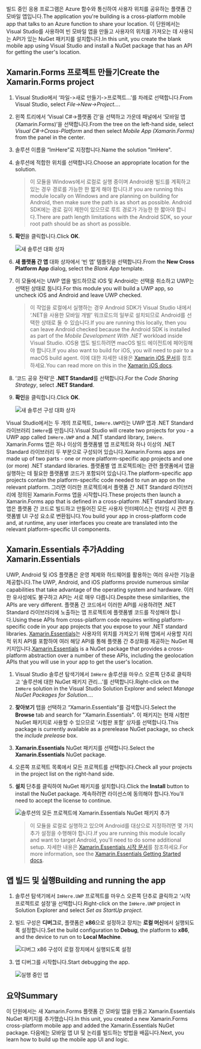 <span data-ttu-id="62c8f-101">빌드 중인 응용 프로그램은 Azure 함수와 통신하여 사용자 위치를 공유하는 플랫폼 간 모바일 앱입니다.</span><span class="sxs-lookup"><span data-stu-id="62c8f-101">The application you're building is a cross-platform mobile app that talks to an Azure function to share your location.</span></span> <span data-ttu-id="62c8f-102">이 단원에서는 Visual Studio를 사용하여 빈 모바일 앱을 만들고 사용자의 위치를 가져오는 데 사용되는 API가 있는 NuGet 패키지를 설치합니다.</span><span class="sxs-lookup"><span data-stu-id="62c8f-102">In this unit, you create the blank mobile app using Visual Studio and install a NuGet package that has an API for getting the user's location.</span></span>

## <a name="create-the-xamarinforms-project"></a><span data-ttu-id="62c8f-103">Xamarin.Forms 프로젝트 만들기</span><span class="sxs-lookup"><span data-stu-id="62c8f-103">Create the Xamarin.Forms project</span></span>

1. <span data-ttu-id="62c8f-104">Visual Studio에서 ‘파일->새로 만들기->프로젝트...’를 차례로 선택합니다.</span><span class="sxs-lookup"><span data-stu-id="62c8f-104">From Visual Studio, select *File->New->Project...*.</span></span>

2. <span data-ttu-id="62c8f-105">왼쪽 트리에서 ‘Visual C#->플랫폼 간’을 선택하고 가운데 패널에서 ‘모바일 앱(Xamarin.Forms)’을 선택합니다.</span><span class="sxs-lookup"><span data-stu-id="62c8f-105">From the tree on the left-hand side, select *Visual C#->Cross-Platform* and then select *Mobile App (Xamarin.Forms)* from the panel in the center.</span></span>

3. <span data-ttu-id="62c8f-106">솔루션 이름을 “ImHere”로 지정합니다.</span><span class="sxs-lookup"><span data-stu-id="62c8f-106">Name the solution "ImHere".</span></span>

4. <span data-ttu-id="62c8f-107">솔루션에 적합한 위치를 선택합니다.</span><span class="sxs-lookup"><span data-stu-id="62c8f-107">Choose an appropriate location for the solution.</span></span>

    > <span data-ttu-id="62c8f-108">이 모듈을 Windows에서 로컬로 실행 중이며 Android용 빌드를 계획하고 있는 경우 경로를 가능한 한 짧게 해야 합니다.</span><span class="sxs-lookup"><span data-stu-id="62c8f-108">If you are running this module locally on Windows and are planning on building for Android, then make sure the path is as short as possible.</span></span> <span data-ttu-id="62c8f-109">Android SDK에는 경로 길이 제한이 있으므로 루트 경로가 가능한 한 짧아야 합니다.</span><span class="sxs-lookup"><span data-stu-id="62c8f-109">There are path length limitations with the Android SDK, so your root path should be as short as possible.</span></span>

5. <span data-ttu-id="62c8f-110">**확인**을 클릭합니다.</span><span class="sxs-lookup"><span data-stu-id="62c8f-110">Click **OK**.</span></span>

    ![새 솔루션 대화 상자](../media/2-new-solution-dialog.png)

6. <span data-ttu-id="62c8f-112">**새 플랫폼 간 앱** 대화 상자에서 ‘빈 앱’ 템플릿을 선택합니다.</span><span class="sxs-lookup"><span data-stu-id="62c8f-112">From the **New Cross Platform App** dialog, select the *Blank App* template.</span></span>

7. <span data-ttu-id="62c8f-113">이 모듈에서는 UWP 앱을 빌드하므로 iOS 및 Android는 선택을 취소하고 UWP는 선택된 상태로 둡니다.</span><span class="sxs-lookup"><span data-stu-id="62c8f-113">For this module you will build a UWP app, so uncheck iOS and Android and leave UWP checked.</span></span>

    > <span data-ttu-id="62c8f-114">이 작업을 로컬에서 실행하는 경우 Android SDK가 Visual Studio 내에서 ‘.NET을 사용한 모바일 개발’ 워크로드의 일부로 설치되므로 Android를 선택한 상태로 둘 수 있습니다.</span><span class="sxs-lookup"><span data-stu-id="62c8f-114">If you are running this locally, then you can leave Android checked because the Android SDK is installed as part of the *Mobile Development With .NET* workload inside Visual Studio.</span></span> <span data-ttu-id="62c8f-115">iOS용 앱도 빌드하려면 macOS 빌드 에이전트에 페어링해야 합니다.</span><span class="sxs-lookup"><span data-stu-id="62c8f-115">If you also want to build for iOS, you will need to pair to a macOS build agent.</span></span> <span data-ttu-id="62c8f-116">이에 대한 자세한 내용은 [Xamarin iOS 문서](https://docs.microsoft.com/xamarin/ios/get-started/installation/windows/connecting-to-mac/)를 참조하세요.</span><span class="sxs-lookup"><span data-stu-id="62c8f-116">You can read more on this in the [Xamarin iOS docs](https://docs.microsoft.com/xamarin/ios/get-started/installation/windows/connecting-to-mac/).</span></span>

8. <span data-ttu-id="62c8f-117">‘코드 공유 전략’은 **.NET Standard**를 선택합니다.</span><span class="sxs-lookup"><span data-stu-id="62c8f-117">For the *Code Sharing Strategy*, select **.NET Standard**.</span></span>

9. <span data-ttu-id="62c8f-118">**확인**을 클릭합니다.</span><span class="sxs-lookup"><span data-stu-id="62c8f-118">Click **OK**.</span></span>

    ![새 솔루션 구성 대화 상자](../media/2-configure-solution-dialog.png)

<span data-ttu-id="62c8f-120">Visual Studio에서는 두 개의 프로젝트, `ImHere.UWP`라는 UWP 앱과 .NET Standard 라이브러리 `ImHere`를 만듭니다.</span><span class="sxs-lookup"><span data-stu-id="62c8f-120">Visual Studio will create two projects for you - a UWP app called `ImHere.UWP` and a .NET standard library, `ImHere`.</span></span> <span data-ttu-id="62c8f-121">Xamarin.Forms 앱은 하나 이상의 플랫폼별 앱 프로젝트와 하나 이상의 .NET Standard 라이브러리 두 부분으로 구성되어 있습니다.</span><span class="sxs-lookup"><span data-stu-id="62c8f-121">Xamarin.Forms apps are made up of two parts - one or more platform-specific app projects and one (or more) .NET standard libraries.</span></span> <span data-ttu-id="62c8f-122">플랫폼별 앱 프로젝트에는 관련 플랫폼에서 앱을 실행하는 데 필요한 플랫폼별 코드가 포함되어 있습니다.</span><span class="sxs-lookup"><span data-stu-id="62c8f-122">The platform-specific app projects contain the platform-specific code needed to run an app on the relevant platform.</span></span> <span data-ttu-id="62c8f-123">그러면 이러한 프로젝트에서 플랫폼 간 .NET Standard 라이브러리에 정의된 Xamarin.Forms 앱을 시작합니다.</span><span class="sxs-lookup"><span data-stu-id="62c8f-123">These projects then launch a Xamarin.Forms app that is defined in a cross-platform .NET standard library.</span></span> <span data-ttu-id="62c8f-124">앱은 플랫폼 간 코드로 빌드하고 만들어진 모든 사용자 인터페이스는 런타임 시 관련 플랫폼별 UI 구성 요소로 변환됩니다.</span><span class="sxs-lookup"><span data-stu-id="62c8f-124">You build your app in cross-platform code and, at runtime, any user interfaces you create are translated into the relevant platform-specific UI components.</span></span>

## <a name="adding-xamarinessentials"></a><span data-ttu-id="62c8f-125">Xamarin.Essentials 추가</span><span class="sxs-lookup"><span data-stu-id="62c8f-125">Adding Xamarin.Essentials</span></span>

<span data-ttu-id="62c8f-126">UWP, Android 및 iOS 플랫폼은 운영 체제와 하드웨어를 활용하는 여러 유사한 기능을 제공합니다.</span><span class="sxs-lookup"><span data-stu-id="62c8f-126">The UWP, Android, and iOS platforms provide numerous similar capabilities that take advantage of the operating system and hardware.</span></span> <span data-ttu-id="62c8f-127">이러한 유사성에도 불구하고 API는 서로 매우 다릅니다.</span><span class="sxs-lookup"><span data-stu-id="62c8f-127">Despite these similarities, the APIs are very different.</span></span> <span data-ttu-id="62c8f-128">플랫폼 간 코드에서 이러한 API를 사용하려면 .NET Standard 라이브러리에 노출하는 앱 프로젝트에 플랫폼별 코드를 작성해야 합니다.</span><span class="sxs-lookup"><span data-stu-id="62c8f-128">Using these APIs from cross-platform code requires writing platform-specific code in your app projects that you expose to your .NET standard libraries.</span></span> <span data-ttu-id="62c8f-129">[Xamarin.Essentials](https://docs.microsoft.com/xamarin/essentials/)는 사용자의 위치를 가져오기 위해 앱에서 사용할 지리적 위치 API를 포함하여 여러 해당 API를 통해 플랫폼 간 추상화를 제공하는 NuGet 패키지입니다.</span><span class="sxs-lookup"><span data-stu-id="62c8f-129">[Xamarin.Essentials](https://docs.microsoft.com/xamarin/essentials/) is a NuGet package that provides a cross-platform abstraction over a number of these APIs, including the geolocation APIs that you will use in your app to get the user's location.</span></span>

1. <span data-ttu-id="62c8f-130">Visual Studio 솔루션 탐색기에서 `ImHere` 솔루션을 마우스 오른쪽 단추로 클릭하고 ‘솔루션에 대한 NuGet 패키지 관리...’를 선택합니다.</span><span class="sxs-lookup"><span data-stu-id="62c8f-130">Right-click on the `ImHere` solution in the Visual Studio Solution Explorer and select *Manage NuGet Packages for Solution...*.</span></span>

2. <span data-ttu-id="62c8f-131">**찾아보기** 탭을 선택하고 “Xamarin.Essentials”를 검색합니다.</span><span class="sxs-lookup"><span data-stu-id="62c8f-131">Select the **Browse** tab and search for "Xamarin.Essentials".</span></span> <span data-ttu-id="62c8f-132">이 패키지는 현재 시험판 NuGet 패키지로 사용할 수 있으므로 ‘시험판 포함’ 상자를 선택합니다.</span><span class="sxs-lookup"><span data-stu-id="62c8f-132">This package is currently available as a prerelease NuGet package, so check the *include prelease* box.</span></span>

3. <span data-ttu-id="62c8f-133">**Xamarin.Essentials** NuGet 패키지를 선택합니다.</span><span class="sxs-lookup"><span data-stu-id="62c8f-133">Select the **Xamarin.Essentials** NuGet package.</span></span>

4. <span data-ttu-id="62c8f-134">오른쪽 프로젝트 목록에서 모든 프로젝트를 선택합니다.</span><span class="sxs-lookup"><span data-stu-id="62c8f-134">Check all your projects in the project list on the right-hand side.</span></span>

5. <span data-ttu-id="62c8f-135">**설치** 단추를 클릭하여 NuGet 패키지를 설치합니다.</span><span class="sxs-lookup"><span data-stu-id="62c8f-135">Click the **Install** button to install the NuGet package.</span></span> <span data-ttu-id="62c8f-136">계속하려면 라이선스에 동의해야 합니다.</span><span class="sxs-lookup"><span data-stu-id="62c8f-136">You'll need to accept the license to continue.</span></span>

    ![솔루션의 모든 프로젝트에 Xamarin.Essentials NuGet 패키지 추가](../media/2-add-essentials-nuget.png)

    > <span data-ttu-id="62c8f-138">이 모듈을 로컬로 실행하고 있으며 Android를 대상으로 지정하려면 몇 가지 추가 설정을 수행해야 합니다.</span><span class="sxs-lookup"><span data-stu-id="62c8f-138">If you are running this module locally and want to target Android, you'll need to do some additional setup.</span></span> <span data-ttu-id="62c8f-139">자세한 내용은 [Xamarin.Essentials 시작 문서](https://docs.microsoft.com/xamarin/essentials/get-started?context=xamarin%2Fios&tabs=windows%2Candroid)를 참조하세요.</span><span class="sxs-lookup"><span data-stu-id="62c8f-139">For more information, see the [Xamarin.Essentials Getting Started docs](https://docs.microsoft.com/xamarin/essentials/get-started?context=xamarin%2Fios&tabs=windows%2Candroid).</span></span>

## <a name="building-and-running-the-app"></a><span data-ttu-id="62c8f-140">앱 빌드 및 실행</span><span class="sxs-lookup"><span data-stu-id="62c8f-140">Building and running the app</span></span>

1. <span data-ttu-id="62c8f-141">솔루션 탐색기에서 `ImHere.UWP` 프로젝트를 마우스 오른쪽 단추로 클릭하고 ‘시작 프로젝트로 설정’을 선택합니다.</span><span class="sxs-lookup"><span data-stu-id="62c8f-141">Right-click on the `ImHere.UWP` project in Solution Explorer and select *Set as StartUp project*.</span></span>

2. <span data-ttu-id="62c8f-142">빌드 구성은 **디버그**로, 플랫폼은 **x86**으로 설정하고 장치는 **로컬 머신**에서 실행되도록 설정합니다.</span><span class="sxs-lookup"><span data-stu-id="62c8f-142">Set the build configuration to **Debug**, the platform to **x86**, and the device to run on to **Local Machine**.</span></span>

    ![디버그 x86 구성이 로컬 장치에서 실행되도록 설정](../media/2-debug-configuration.png)

3. <span data-ttu-id="62c8f-144">앱 디버그를 시작합니다.</span><span class="sxs-lookup"><span data-stu-id="62c8f-144">Start debugging the app.</span></span>

    ![실행 중인 앱](../media/2-debuging-app.png)

## <a name="summary"></a><span data-ttu-id="62c8f-146">요약</span><span class="sxs-lookup"><span data-stu-id="62c8f-146">Summary</span></span>

<span data-ttu-id="62c8f-147">이 단원에서는 새 Xamarin.Forms 플랫폼 간 모바일 앱을 만들고 Xamarin.Essentials NuGet 패키지를 추가했습니다.</span><span class="sxs-lookup"><span data-stu-id="62c8f-147">In this unit, you created a new Xamarin.Forms cross-platform mobile app and added the Xamarin.Essentials NuGet package.</span></span> <span data-ttu-id="62c8f-148">다음에는 모바일 앱 UI 및 논리를 빌드하는 방법을 배웁니다.</span><span class="sxs-lookup"><span data-stu-id="62c8f-148">Next, you learn how to build up the mobile app UI and logic.</span></span>